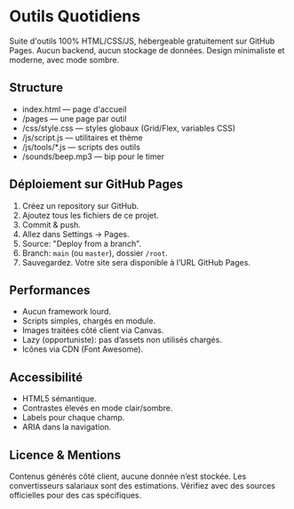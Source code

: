 # Outils Quotidiens

Suite d'outils 100% HTML/CSS/JS, hébergeable gratuitement sur GitHub Pages. Aucun backend, aucun stockage de données. Design minimaliste et moderne, avec mode sombre.

## Structure
- index.html — page d'accueil
- /pages — une page par outil
- /css/style.css — styles globaux (Grid/Flex, variables CSS)
- /js/script.js — utilitaires et thème
- /js/tools/*.js — scripts des outils
- /sounds/beep.mp3 — bip pour le timer

## Déploiement sur GitHub Pages
1. Créez un repository sur GitHub.
2. Ajoutez tous les fichiers de ce projet.
3. Commit & push.
4. Allez dans Settings → Pages.
5. Source: "Deploy from a branch".
6. Branch: `main` (ou `master`), dossier `/root`.
7. Sauvegardez. Votre site sera disponible à l’URL GitHub Pages.

## Performances
- Aucun framework lourd.
- Scripts simples, chargés en module.
- Images traitées côté client via Canvas.
- Lazy (opportuniste): pas d’assets non utilisés chargés.
- Icônes via CDN (Font Awesome).

## Accessibilité
- HTML5 sémantique.
- Contrastes élevés en mode clair/sombre.
- Labels pour chaque champ.
- ARIA dans la navigation.

## Licence & Mentions
Contenus générés côté client, aucune donnée n’est stockée. Les convertisseurs salariaux sont des estimations. Vérifiez avec des sources officielles pour des cas spécifiques.


